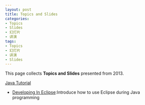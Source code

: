```yaml
---
layout: post
title: Topics and Slides
categories:
- Topics
- Slides
- 幻灯片
- 讲演
tags:
- Topics
- 幻灯片
- 讲演
- Slides
---
```



This page collects **Topics and Slides** presented from 2013.


[Java Tutorial](https://github.com/westerly-lzh/java_tutorial)

+  [Developing In Eclipse](https://github.com/westerly-lzh/java_tutorial/tree/master/eclipse):Introduce how to use Eclipse during Java programming

